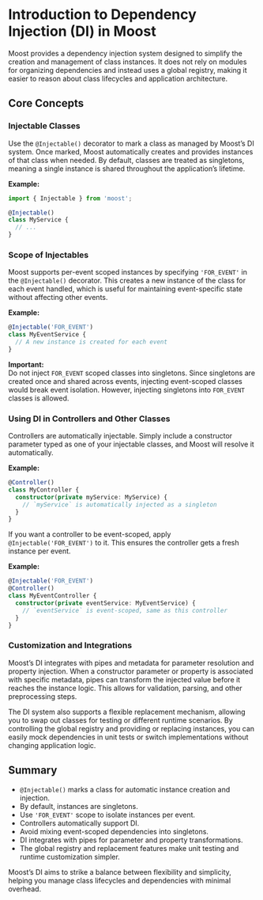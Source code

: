 # Introduction to Dependency Injection (DI) in Moost

Moost provides a dependency injection system designed to simplify the creation and management of class instances. It does not rely on modules for organizing dependencies and instead uses a global registry, making it easier to reason about class lifecycles and application architecture.

## Core Concepts

### Injectable Classes
Use the `@Injectable()` decorator to mark a class as managed by Moost’s DI system. Once marked, Moost automatically creates and provides instances of that class when needed. By default, classes are treated as singletons, meaning a single instance is shared throughout the application’s lifetime.

**Example:**
```ts
import { Injectable } from 'moost';

@Injectable()
class MyService {
  // ...
}
```

### Scope of Injectables
Moost supports per-event scoped instances by specifying `'FOR_EVENT'` in the `@Injectable()` decorator. This creates a new instance of the class for each event handled, which is useful for maintaining event-specific state without affecting other events.

**Example:**
```ts
@Injectable('FOR_EVENT')
class MyEventService {
  // A new instance is created for each event
}
```

**Important:**  
Do not inject `FOR_EVENT` scoped classes into singletons. Since singletons are created once and shared across events, injecting event-scoped classes would break event isolation. However, injecting singletons into `FOR_EVENT` classes is allowed.

### Using DI in Controllers and Other Classes
Controllers are automatically injectable. Simply include a constructor parameter typed as one of your injectable classes, and Moost will resolve it automatically.

**Example:**
```ts
@Controller()
class MyController {
  constructor(private myService: MyService) {
    // `myService` is automatically injected as a singleton
  }
}
```

If you want a controller to be event-scoped, apply `@Injectable('FOR_EVENT')` to it. This ensures the controller gets a fresh instance per event.

**Example:**
```ts
@Injectable('FOR_EVENT')
@Controller()
class MyEventController {
  constructor(private eventService: MyEventService) {
    // `eventService` is event-scoped, same as this controller
  }
}
```

### Customization and Integrations
Moost’s DI integrates with pipes and metadata for parameter resolution and property injection. When a constructor parameter or property is associated with specific metadata, pipes can transform the injected value before it reaches the instance logic. This allows for validation, parsing, and other preprocessing steps.

The DI system also supports a flexible replacement mechanism, allowing you to swap out classes for testing or different runtime scenarios. By controlling the global registry and providing or replacing instances, you can easily mock dependencies in unit tests or switch implementations without changing application logic.

## Summary
- `@Injectable()` marks a class for automatic instance creation and injection.
- By default, instances are singletons.
- Use `'FOR_EVENT'` scope to isolate instances per event.
- Controllers automatically support DI.
- Avoid mixing event-scoped dependencies into singletons.
- DI integrates with pipes for parameter and property transformations.
- The global registry and replacement features make unit testing and runtime customization simpler.

Moost’s DI aims to strike a balance between flexibility and simplicity, helping you manage class lifecycles and dependencies with minimal overhead.
